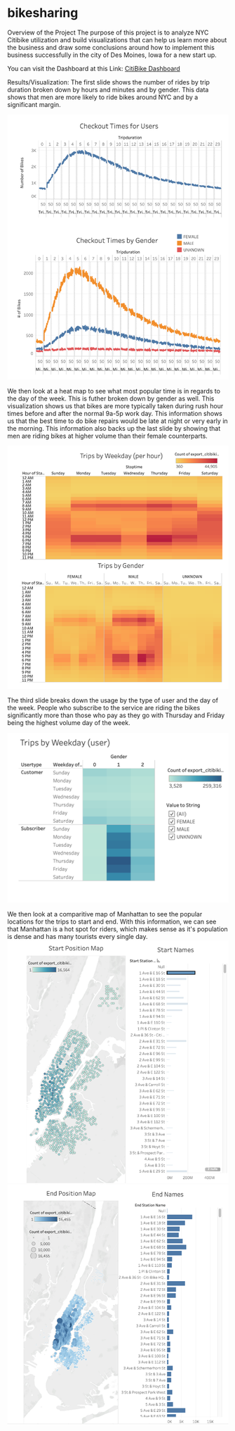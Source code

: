 # bikesharing

Overview of the Project
The purpose of this project is to analyze NYC Citibike utilization and build visualizations that can help us learn more about the business and draw some conclusions around how to implement this business successfully in the city of Des Moines, Iowa for a new start up.

You can visit the Dashboard at this Link: [CitiBike Dashboard](https://public.tableau.com/profile/alex.beebe#!/vizhome/CitibikeStory/CitiBikeStory?publish=yes)

Results/Visualization:
The first slide shows the number of rides by trip duration broken down by hours and minutes and by gender. This data shows that men are more likely to ride bikes around NYC and by a significant margin. 

![story1.png](images/story1.png)

We then look at a heat map to see what most popular time is in regards to the day of the week. This is futher broken down by gender as well. This visualization shows us that bikes are more typically taken during rush hour times before and after the normal 9a-5p work day. This information shows us that the best time to do bike repairs would be late at night or very early in the morning. This information also backs up the last slide by showing that men are riding bikes at higher volume than their female counterparts. 

![story2.png](images/story2.png)


The third slide breaks down the usage by the type of user and the day of the week. People who subscribe to the service are riding the bikes significantly more than those who pay as they go with Thursday and Friday being the highest volume day of the week.

![story3.png](images/story3.png)


We then look at a comparitive map of Manhattan to see the popular locations for the trips to start and end. With this information, we can see that Manhattan is a hot spot for riders, which makes sense as it's population is dense and has many tourists every single day.
![story4.png](images/story4.png)
![story5.png](images/story5.png)
